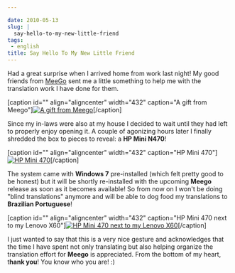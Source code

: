 ```yaml
---

date: 2010-05-13
slug: |
  say-hello-to-my-new-little-friend
tags:
 - english
title: Say Hello To My New Little Friend
---
```


Had a great surprise when I arrived home from work last night! My good
friends from [MeeGo](http://meego.com/) sent me a little something to
help me with the translation work I have done for them.

\[caption id="" align="aligncenter" width="432" caption="A gift from
Meego"\][![A gift from
Meego](http://bit.ly/MeegoNetbook)](http://bit.ly/MeegoNetbook)\[/caption\]

Since my in-laws were also at my house I decided to wait until they had
left to properly enjoy opening it. A couple of agonizing hours later I
finally shredded the box to pieces to reveal: a **HP Mini N470**!

\[caption id="" align="aligncenter" width="432" caption="HP Mini
470"\][![HP Mini
470](http://lh5.ggpht.com/_9QQeITShNa0/S-rguDJ-8qI/AAAAAAACTKA/0BZx1TOO_cA/s576/2010-05-11%2019.36.33.jpg)](http://lh5.ggpht.com/_9QQeITShNa0/S-rguDJ-8qI/AAAAAAACTKA/0BZx1TOO_cA/s576/2010-05-11%2019.36.33.jpg)\[/caption\]

The system came with **Windows 7** pre-installed (which felt pretty good
to be honest) but it will be shortly re-installed with the upcoming
**Meego** release as soon as it becomes available! So from now on I
won't be doing "blind translations" anymore and will be able to dog food
my translations to **Brazilian Portuguese**!

\[caption id="" align="aligncenter" width="432" caption="HP Mini 470
next to my Lenovo X60"\][![HP Mini 470 next to my Lenovo
X60](http://lh6.ggpht.com/_9QQeITShNa0/S-rgtYmerrI/AAAAAAACTJ8/FGFXnsbENRg/s720/2010-05-12%2008.29.01.jpg)](http://lh6.ggpht.com/_9QQeITShNa0/S-rgtYmerrI/AAAAAAACTJ8/FGFXnsbENRg/s720/2010-05-12%2008.29.01.jpg)\[/caption\]

I just wanted to say that this is a very nice gesture and acknowledges
that the time I have spent not only translating but also helping
organize the translation effort for **Meego** is appreciated. From the
bottom of my heart, t**hank you**! You know who you are! :)
